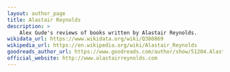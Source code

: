 ```yaml
---
layout: author_page
title: Alastair Reynolds
description: >
    Alex Gude's reviews of books written by Alastair Reynolds.
wikidata_url: https://www.wikidata.org/wiki/Q380869
wikipedia_url: https://en.wikipedia.org/wiki/Alastair_Reynolds
goodreads_author_url: https://www.goodreads.com/author/show/51204.Alastair_Reynolds
official_website: http://www.alastairreynolds.com
---
```

